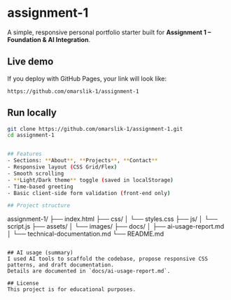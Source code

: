# assignment-1

A simple, responsive personal portfolio starter built for **Assignment 1 – Foundation & AI Integration**.

## Live demo
If you deploy with GitHub Pages, your link will look like:
```
https://github.com/omarslik-1/assignment-1
```

## Run locally
```bash
git clone https://github.com/omarslik-1/assignment-1.git
cd assignment-1


## Features
- Sections: **About**, **Projects**, **Contact**
- Responsive layout (CSS Grid/Flex)
- Smooth scrolling
- **Light/Dark theme** toggle (saved in localStorage)
- Time‑based greeting
- Basic client‑side form validation (front‑end only)

## Project structure
```
assignment-1/
├── index.html
├── css/
│   └── styles.css
├── js/
│   └── script.js
├── assets/
│   └── images/
├── docs/
│   ├── ai-usage-report.md
│   └── technical-documentation.md
└── README.md

```

## AI usage (summary)
I used AI tools to scaffold the codebase, propose responsive CSS patterns, and draft documentation.  
Details are documented in `docs/ai-usage-report.md`.

## License
This project is for educational purposes.

